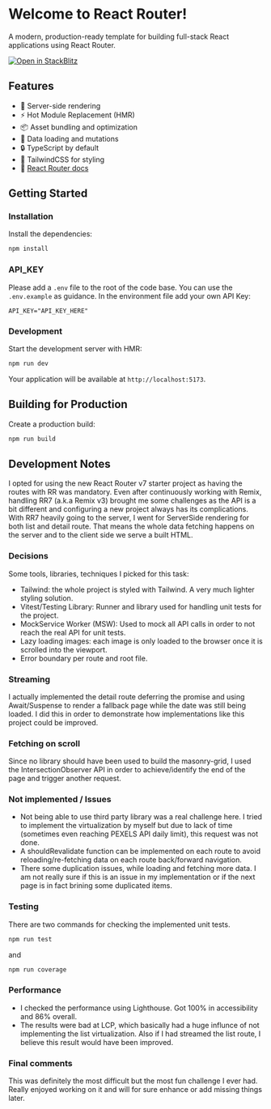 # Welcome to React Router!

A modern, production-ready template for building full-stack React applications using React Router.

[![Open in StackBlitz](https://developer.stackblitz.com/img/open_in_stackblitz.svg)](https://stackblitz.com/github/remix-run/react-router-templates/tree/main/default)

## Features

- 🚀 Server-side rendering
- ⚡️ Hot Module Replacement (HMR)
- 📦 Asset bundling and optimization
- 🔄 Data loading and mutations
- 🔒 TypeScript by default
- 🎉 TailwindCSS for styling
- 📖 [React Router docs](https://reactrouter.com/)

## Getting Started

### Installation

Install the dependencies:

```bash
npm install
```

### API_KEY

Please add a ``.env`` file to the root of the code base. You can use the ``.env.example`` as guidance.
In the environment file add your own API Key:

```
API_KEY="API_KEY_HERE"
```

### Development

Start the development server with HMR:

```bash
npm run dev
```

Your application will be available at `http://localhost:5173`.

## Building for Production

Create a production build:

```bash
npm run build
```

## Development Notes

I opted for using the new React Router v7 starter project as having the routes with RR was mandatory. Even after continuously working with Remix, handling RR7 (a.k.a Remix v3) brought me some challenges as the API is a bit different and configuring a new project always has its complications.
With RR7 heavily going to the server, I went for ServerSide rendering for both list and detail route. That means the whole data fetching happens on the server and to the client side we serve a built HTML.

### Decisions

Some tools, libraries, techniques I picked for this task:

- Tailwind: the whole project is styled with Tailwind. A very much lighter styling solution.
- Vitest/Testing Library: Runner and library used for handling unit tests for the project.
- MockService Worker (MSW): Used to mock all API calls in order to not reach the real API for unit tests.
- Lazy loading images: each image is only loaded to the browser once it is scrolled into the viewport.
- Error boundary per route and root file.

### Streaming

I actually implemented the detail route deferring the promise and using Await/Suspense to render a fallback page while the date was still being loaded.
I did this in order to demonstrate how implementations like this project could be improved.

### Fetching on scroll
Since no library should have been used to build the masonry-grid, I used the IntersectionObserver API in order to achieve/identify the end of the page and trigger another request.

### Not implemented / Issues
- Not being able to use third party library was a real challenge here. I tried to implement the virtualization by myself but due to lack of time (sometimes even reaching PEXELS API daily limit), this request was not done.
- A shouldRevalidate function can be implemented on each route to avoid reloading/re-fetching data on each route back/forward navigation.
- There some duplication issues, while loading and fetching more data. I am not really sure if this is an issue in my implementation or if the next page is in fact brining some duplicated items.

### Testing
There are two commands for checking the implemented unit tests.

```bash
npm run test
```
and
```bash
npm run coverage
```

### Performance
- I checked the performance using Lighthouse. Got 100% in accessibility and 86% overall.
- The results were bad at LCP, which basically had a huge influnce of not implementing the list virtualization. Also if I had streamed the list route, I believe this result would have been improved.


### Final comments
This was definitely the most difficult but the most fun challenge I ever had. Really enjoyed working on it and will for sure enhance or add missing things later.